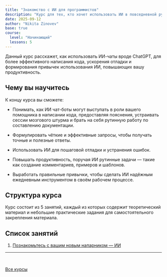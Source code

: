 ```yaml
---
title: "Знакомство с ИИ для программистов"
description: "Курс для тех, кто хочет использовать ИИ в повседневной рутине, но не знает с чего начать."
date: 2025-09-12
author: "Nikita Zinovev"
base: true
course:
  level: "Начинающий"
  lessons: 5
---
```


Данный курс расскажет, как использовать ИИ-чаты вроде ChatGPT, для более эффективного написания кода, ускорения отладки и формирования привычек использования ИИ, повышающих вашу продуктивность.

## Чему вы научитесь

К концу курса вы сможете:

- Понимать, как ИИ чат-боты могут выступать в роли вашего помощника в написании кода, предоставляя пояснения, устраивать сессии мозгового штурма и брать на себя рутинную работу по составлению документации.
    
- Формулировать чёткие и эффективные запросы, чтобы получать точные и полезные ответы.
    
- Использовать ИИ для пошаговой отладки и устранения ошибок.
    
- Повышать продуктивность, поручая ИИ рутинные задачи — такие как создание комментариев, примеров и шаблонов.
    
- Выработать правильные привычки, чтобы сделать ИИ надёжным ежедневным инструментом в своём рабочем процессе.

## Структура курса

Курс состоит из 5 занятий, каждый из которых содержит теоретический материал и небольшие практические задания для самостоятельного закрепления материала.

## Список занятий

1. [Познакомьтесь с вашим новым напарником — ИИ](/courses/ai-introductory-course/lesson-1/)
<!-- 2. [Урок 2: Эффективные запросы к ИИ](/courses/ai-introductory-course/lesson-2/) (30 минут) -->
<!-- 3. [Урок 3: Отладка с помощью ИИ](/courses/ai-introductory-course/lesson-3/) (40 минут) -->
<!-- 4. [Урок 4: Автоматизация рутинных задач](/courses/ai-introductory-course/lesson-4/) (35 минут) -->
<!-- 5. [Урок 5: Лучшие практики работы с ИИ](/courses/ai-introductory-course/lesson-5/) (50 минут) -->

---
<br>

[Все курсы](/courses/_index.md)